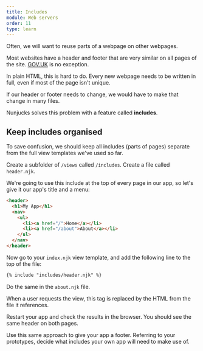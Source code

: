 ```yaml
---
title: Includes
module: Web servers
order: 11
type: learn
---
```


Often, we will want to reuse parts of a webpage on other webpages.

Most websites have a header and footer that are very similar on all pages of the site. [GOV.UK](http://gov.uk/) is no exception.

In plain HTML, this is hard to do. Every new webpage needs to be written in full, even if most of the page isn't unique.

If our header or footer needs to change, we would have to make that change in many files.

Nunjucks solves this problem with a feature called **includes**.

## Keep includes organised
To save confusion, we should keep all includes (parts of pages) separate from the full view templates we've used so far.

Create a subfolder of `/views` called `/includes`. Create a file called `header.njk`.

We're going to use this include at the top of every page in our app, so let's give it our app's title and a menu:

```html
<header>
  <h1>My App</h1>
  <nav>
    <ul>
      <li><a href="/">Home</a></li>
      <li><a href="/about">About</a></li>
    </ul>
  </nav>
</header>
```

Now go to your `index.njk` view template, and add the following line to the top of the file:

```html
{% include "includes/header.njk" %}
```

Do the same in the `about.njk` file.

When a user requests the view, this tag is replaced by the HTML from the file it references.

Restart your app and check the results in the browser. You should see the same header on both pages.

<div class="todo">Use this same approach to give your app a footer. Referring to your prototypes, decide what includes your own app will need to make use of.</div>
